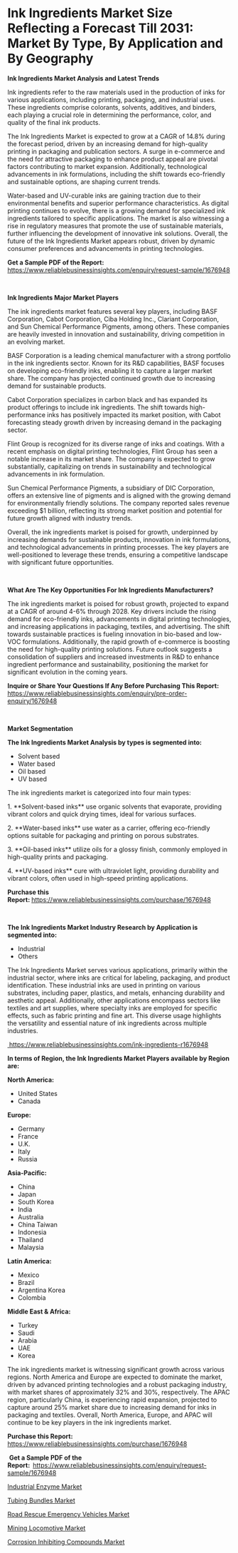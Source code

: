 <p><h1>Ink Ingredients Market Size Reflecting a Forecast Till 2031: Market By Type, By Application and By Geography</h1></p><p><strong>Ink Ingredients Market Analysis and Latest Trends</strong></p>
<p><p>Ink ingredients refer to the raw materials used in the production of inks for various applications, including printing, packaging, and industrial uses. These ingredients comprise colorants, solvents, additives, and binders, each playing a crucial role in determining the performance, color, and quality of the final ink products. </p><p>The Ink Ingredients Market is expected to grow at a CAGR of 14.8% during the forecast period, driven by an increasing demand for high-quality printing in packaging and publication sectors. A surge in e-commerce and the need for attractive packaging to enhance product appeal are pivotal factors contributing to market expansion. Additionally, technological advancements in ink formulations, including the shift towards eco-friendly and sustainable options, are shaping current trends. </p><p>Water-based and UV-curable inks are gaining traction due to their environmental benefits and superior performance characteristics. As digital printing continues to evolve, there is a growing demand for specialized ink ingredients tailored to specific applications. The market is also witnessing a rise in regulatory measures that promote the use of sustainable materials, further influencing the development of innovative ink solutions. Overall, the future of the Ink Ingredients Market appears robust, driven by dynamic consumer preferences and advancements in printing technologies.</p></p>
<p><strong>Get a Sample PDF of the Report:&nbsp;</strong> <a href="https://www.reliablebusinessinsights.com/enquiry/request-sample/1676948?utm_campaign=97&utm_medium=2&utm_source=Github&utm_content=ia&utm_term=11122024&utm_id=ink-ingredients">https://www.reliablebusinessinsights.com/enquiry/request-sample/1676948</a></p>
<p>&nbsp;</p>
<p><strong>Ink Ingredients Major Market Players</strong></p>
<p><p>The ink ingredients market features several key players, including BASF Corporation, Cabot Corporation, Ciba Holding Inc., Clariant Corporation, and Sun Chemical Performance Pigments, among others. These companies are heavily invested in innovation and sustainability, driving competition in an evolving market.</p><p>BASF Corporation is a leading chemical manufacturer with a strong portfolio in the ink ingredients sector. Known for its R&D capabilities, BASF focuses on developing eco-friendly inks, enabling it to capture a larger market share. The company has projected continued growth due to increasing demand for sustainable products.</p><p>Cabot Corporation specializes in carbon black and has expanded its product offerings to include ink ingredients. The shift towards high-performance inks has positively impacted its market position, with Cabot forecasting steady growth driven by increasing demand in the packaging sector.</p><p>Flint Group is recognized for its diverse range of inks and coatings. With a recent emphasis on digital printing technologies, Flint Group has seen a notable increase in its market share. The company is expected to grow substantially, capitalizing on trends in sustainability and technological advancements in ink formulation.</p><p>Sun Chemical Performance Pigments, a subsidiary of DIC Corporation, offers an extensive line of pigments and is aligned with the growing demand for environmentally friendly solutions. The company reported sales revenue exceeding $1 billion, reflecting its strong market position and potential for future growth aligned with industry trends.</p><p>Overall, the ink ingredients market is poised for growth, underpinned by increasing demands for sustainable products, innovation in ink formulations, and technological advancements in printing processes. The key players are well-positioned to leverage these trends, ensuring a competitive landscape with significant future opportunities.</p></p>
<p>&nbsp;</p>
<p><strong>What Are The Key Opportunities For Ink Ingredients Manufacturers?</strong></p>
<p><p>The ink ingredients market is poised for robust growth, projected to expand at a CAGR of around 4-6% through 2028. Key drivers include the rising demand for eco-friendly inks, advancements in digital printing technologies, and increasing applications in packaging, textiles, and advertising. The shift towards sustainable practices is fueling innovation in bio-based and low-VOC formulations. Additionally, the rapid growth of e-commerce is boosting the need for high-quality printing solutions. Future outlook suggests a consolidation of suppliers and increased investments in R&D to enhance ingredient performance and sustainability, positioning the market for significant evolution in the coming years.</p></p>
<p><strong>Inquire or Share Your Questions If Any Before Purchasing This Report:</strong> <a href="https://www.reliablebusinessinsights.com/enquiry/pre-order-enquiry/1676948?utm_campaign=97&utm_medium=2&utm_source=Github&utm_content=ia&utm_term=11122024&utm_id=ink-ingredients">https://www.reliablebusinessinsights.com/enquiry/pre-order-enquiry/1676948</a></p>
<p>&nbsp;</p>
<p><strong>Market Segmentation</strong></p>
<p><strong>The Ink Ingredients Market Analysis by types is segmented into:</strong></p>
<p><ul><li>Solvent based</li><li>Water based</li><li>Oil based</li><li>UV based</li></ul></p>
<p><p>The ink ingredients market is categorized into four main types: </p><p>1. **Solvent-based inks** use organic solvents that evaporate, providing vibrant colors and quick drying times, ideal for various surfaces.</p><p>   </p><p>2. **Water-based inks** use water as a carrier, offering eco-friendly options suitable for packaging and printing on porous substrates.</p><p>   </p><p>3. **Oil-based inks** utilize oils for a glossy finish, commonly employed in high-quality prints and packaging.</p><p>   </p><p>4. **UV-based inks** cure with ultraviolet light, providing durability and vibrant colors, often used in high-speed printing applications.</p></p>
<p><strong>Purchase this Report:&nbsp;</strong><a href="https://www.reliablebusinessinsights.com/purchase/1676948?utm_campaign=97&utm_medium=2&utm_source=Github&utm_content=ia&utm_term=11122024&utm_id=ink-ingredients">https://www.reliablebusinessinsights.com/purchase/1676948</a></p>
<p>&nbsp;</p>
<p><strong>The Ink Ingredients Market Industry Research by Application is segmented into:</strong></p>
<p><ul><li>Industrial</li><li>Others</li></ul></p>
<p><p>The Ink Ingredients Market serves various applications, primarily within the industrial sector, where inks are critical for labeling, packaging, and product identification. These industrial inks are used in printing on various substrates, including paper, plastics, and metals, enhancing durability and aesthetic appeal. Additionally, other applications encompass sectors like textiles and art supplies, where specialty inks are employed for specific effects, such as fabric printing and fine art. This diverse usage highlights the versatility and essential nature of ink ingredients across multiple industries.</p></p>
<p><a href="https://www.reliablebusinessinsights.com/ink-ingredients-r1676948?utm_campaign=97&utm_medium=2&utm_source=Github&utm_content=ia&utm_term=11122024&utm_id=ink-ingredients">&nbsp;https://www.reliablebusinessinsights.com/ink-ingredients-r1676948</a></p>
<p><strong>In terms of Region, the Ink Ingredients Market Players available by Region are:</strong></p>
<p>
    <p> <strong> North America: </strong>
        <ul>
            <li>United States</li>
            <li>Canada</li>
        </ul>
        </p> 
    <p> <strong> Europe: </strong>
        <ul>
            <li>Germany</li>
            <li>France</li>
            <li>U.K.</li>
            <li>Italy</li>
            <li>Russia</li>
        </ul>
        </p> 
    <p> <strong> Asia-Pacific: </strong>
        <ul>
            <li>China</li>
            <li>Japan</li>
            <li>South Korea</li>
            <li>India</li>
            <li>Australia</li>
            <li>China Taiwan</li>
            <li>Indonesia</li>
            <li>Thailand</li>
            <li>Malaysia</li>
        </ul>
        </p> 
    <p> <strong> Latin America: </strong>
        <ul>
            <li>Mexico</li>
            <li>Brazil</li>
            <li>Argentina Korea</li>
            <li>Colombia</li>
        </ul>
        </p> 
    <p> <strong> Middle East & Africa: </strong>
        <ul>
            <li>Turkey</li>
            <li>Saudi</li>
            <li>Arabia</li>
            <li>UAE</li>
            <li>Korea</li>
        </ul>
    </p>
    </p>
<p><p>The ink ingredients market is witnessing significant growth across various regions. North America and Europe are expected to dominate the market, driven by advanced printing technologies and a robust packaging industry, with market shares of approximately 32% and 30%, respectively. The APAC region, particularly China, is experiencing rapid expansion, projected to capture around 25% market share due to increasing demand for inks in packaging and textiles. Overall, North America, Europe, and APAC will continue to be key players in the ink ingredients market.</p></p>
<p><strong>Purchase this Report: </strong><a href="https://www.reliablebusinessinsights.com/purchase/1676948?utm_campaign=97&utm_medium=2&utm_source=Github&utm_content=ia&utm_term=11122024&utm_id=ink-ingredients">https://www.reliablebusinessinsights.com/purchase/1676948</a></p>
<p>&nbsp;<strong>Get a Sample PDF of the Report:&nbsp;&nbsp;</strong><a href="https://www.reliablebusinessinsights.com/enquiry/request-sample/1676948?utm_campaign=97&utm_medium=2&utm_source=Github&utm_content=ia&utm_term=11122024&utm_id=ink-ingredients">https://www.reliablebusinessinsights.com/enquiry/request-sample/1676948</a></p>
<p><strong></strong></p>
<p><p><a href="https://github.com/stephaniwo144/Market-Research-Report-List-1/blob/main/industrial-enzyme-market.md?utm_campaign=97&utm_medium=2&utm_source=Github&utm_content=ia&utm_term=11122024&utm_id=ink-ingredients">Industrial Enzyme Market</a></p><p><a href="https://www.linkedin.com/pulse/tubing-bundles-market-research-report-growth-trends-size-share-unfuf?utm_campaign=97&utm_medium=2&utm_source=Github&utm_content=ia&utm_term=11122024&utm_id=ink-ingredients">Tubing Bundles Market</a></p><p><a href="https://www.linkedin.com/pulse/estimating-size-growth-potential-road-rescue-emergency-vehicles-mtvme?utm_campaign=97&utm_medium=2&utm_source=Github&utm_content=ia&utm_term=11122024&utm_id=ink-ingredients">Road Rescue Emergency Vehicles Market</a></p><p><a href="https://www.linkedin.com/pulse/navigating-mining-locomotive-market-size-using-89-cagr-takes-uod1e?utm_campaign=97&utm_medium=2&utm_source=Github&utm_content=ia&utm_term=11122024&utm_id=ink-ingredients">Mining Locomotive Market</a></p><p><a href="https://www.linkedin.com/pulse/assessment-corrosion-inhibiting-compounds-market-scope-markets-dturf?utm_campaign=97&utm_medium=2&utm_source=Github&utm_content=ia&utm_term=11122024&utm_id=ink-ingredients">Corrosion Inhibiting Compounds Market</a></p></p>